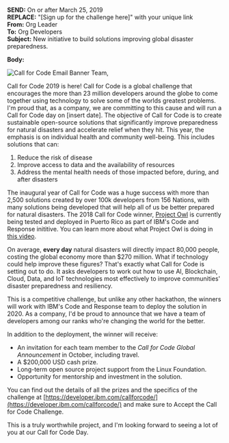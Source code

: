 **SEND:** On or after March 25, 2019  
**REPLACE:** "[Sign up for the challenge here]" with your unique link  
**From:** Org Leader  
**To:** Org Developers  
**Subject:** New initiative to build solutions improving global disaster preparedness.  

**Body:**

![Call for Code Email Banner](https://raw.githubusercontent.com/IBM/digital-call-kits/master/src/PUSH/CallforCodeEmailBanner.png)
Team,

Call for Code 2019 is here! Call for Code is a global challenge that encourages the more than 23 million developers around the globe to come together using technology to solve some of the worlds greatest problems. I'm proud that, as a company, we are committing to this cause and will run a Call for Code day on [insert date]. The objective of Call for Code is to create sustainable open-source solutions that significantly improve preparedness for natural disasters and accelerate relief when they hit. This year, the emphasis is on individual health and community well-being. This includes solutions that can:

1. Reduce the risk of disease
2. Improve access to data and the availability of resources
3. Address the mental health needs of those impacted before, during, and after disasters

The inaugural year of Call for Code was a huge success with more than 2,500 solutions created by over 100k developers from 156 Nations, with many solutions being developed that will help all of us be better prepared for natural disasters. The 2018 Call for Code winner, [Project Owl](https://www.bloomberg.com/news/articles/2019-05-06/ibm-backed-project-creates-wi-fi-network-for-natural-disasters) is currently being tested and deployed in Puerto Rico as part of IBM's Code and Response inititive. You can learn more about what Project Owl is doing in [this video](https://www.youtube.com/watch?v=d7aAdk87Yv8).

On average, **every day** natural disasters will directly impact 80,000 people, costing the global economy more than $270 million. What if technology could help improve these figures? That's exactly what Call for Code is setting out to do. It asks developers to work out how to use AI, Blockchain, Cloud, Data, and IoT technologies most effectively to improve communities' disaster preparedness and resiliency.

This is a competitive challenge, but unlike any other hackathon, the winners will work with IBM's Code and Response team to deploy the solution in 2020. As a company, I'd be proud to announce that we have a team of developers among our ranks who're changing the world for the better.

In addition to the deployment, the winner will receive:
* An invitation for each team member to the *Call for Code Global Announcement* in October, including travel.
* A $200,000 USD cash prize.
* Long-term open source project support from the Linux Foundation.
* Opportunity for mentorship and investment in the solution.

You can find out the details of all the prizes and the specifics of the challenge at [https://developer.ibm.com/callforcode/](https://developer.ibm.com/callforcode/) and make sure to Accept the Call for Code Challenge.

This is a truly worthwhile project, and I'm looking forward to seeing a lot of you at our Call for Code Day.
